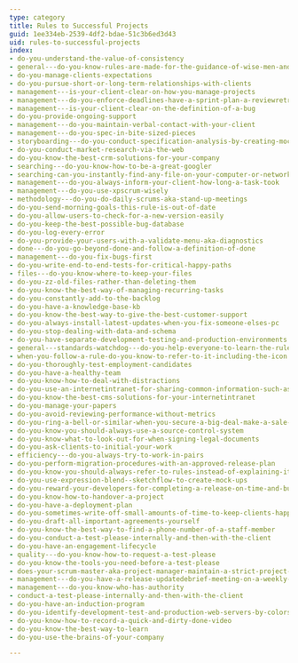 ```yaml
---
type: category
title: Rules to Successful Projects
guid: 1ee334eb-2539-4df2-bdae-51c3b6ed3d43
uid: rules-to-successful-projects
index:
- do-you-understand-the-value-of-consistency
- general---do-you-know-rules-are-made-for-the-guidance-of-wise-men-and-the-obedience-of-fools
- do-you-manage-clients-expectations
- do-you-pursue-short-or-long-term-relationships-with-clients
- management---is-your-client-clear-on-how-you-manage-projects
- management---do-you-enforce-deadlines-have-a-sprint-plan-a-reviewretro-and-a-mark-10
- management---is-your-client-clear-on-the-definition-of-a-bug
- do-you-provide-ongoing-support
- management---do-you-maintain-verbal-contact-with-your-client
- management---do-you-spec-in-bite-sized-pieces
- storyboarding---do-you-conduct-specification-analysis-by-creating-mock-ups
- do-you-conduct-market-research-via-the-web
- do-you-know-the-best-crm-solutions-for-your-company
- searching---do-you-know-how-to-be-a-great-googler
- searching-can-you-instantly-find-any-file-on-your-computer-or-network
- management---do-you-always-inform-your-client-how-long-a-task-took
- management---do-you-use-xpscrum-wisely
- methodology---do-you-do-daily-scrums-aka-stand-up-meetings
- do-you-send-morning-goals-this-rule-is-out-of-date
- do-you-allow-users-to-check-for-a-new-version-easily
- do-you-keep-the-best-possible-bug-database
- do-you-log-every-error
- do-you-provide-your-users-with-a-validate-menu-aka-diagnostics
- done---do-you-go-beyond-done-and-follow-a-definition-of-done
- management---do-you-fix-bugs-first
- do-you-write-end-to-end-tests-for-critical-happy-paths
- files---do-you-know-where-to-keep-your-files
- do-you-zz-old-files-rather-than-deleting-them
- do-you-know-the-best-way-of-managing-recurring-tasks
- do-you-constantly-add-to-the-backlog
- do-you-have-a-knowledge-base-kb
- do-you-know-the-best-way-to-give-the-best-customer-support
- do-you-always-install-latest-updates-when-you-fix-someone-elses-pc
- do-you-stop-dealing-with-data-and-schema
- do-you-have-separate-development-testing-and-production-environments
- general---standards-watchdog---do-you-help-everyone-to-learn-the-rules
- when-you-follow-a-rule-do-you-know-to-refer-to-it-including-the-icon
- do-you-thoroughly-test-employment-candidates
- do-you-have-a-healthy-team
- do-you-know-how-to-deal-with-distractions
- do-you-use-an-internetintranet-for-sharing-common-information-such-as-company-standards
- do-you-know-the-best-cms-solutions-for-your-internetintranet
- do-you-manage-your-papers
- do-you-avoid-reviewing-performance-without-metrics
- do-you-ring-a-bell-or-similar-when-you-secure-a-big-deal-make-a-sale-or-get-some-great-feedback
- do-you-know-you-should-always-use-a-source-control-system
- do-you-know-what-to-look-out-for-when-signing-legal-documents
- do-you-ask-clients-to-initial-your-work
- efficiency---do-you-always-try-to-work-in-pairs
- do-you-perform-migration-procedures-with-an-approved-release-plan
- do-you-know-you-should-always-refer-to-rules-instead-of-explaining-it
- do-you-use-expression-blend--sketchflow-to-create-mock-ups
- do-you-reward-your-developers-for-completing-a-release-on-time-and-budget
- do-you-know-how-to-handover-a-project
- do-you-have-a-deployment-plan
- do-you-sometimes-write-off-small-amounts-of-time-to-keep-clients-happy
- do-you-draft-all-important-agreements-yourself
- do-you-know-the-best-way-to-find-a-phone-number-of-a-staff-member
- do-you-conduct-a-test-please-internally-and-then-with-the-client
- do-you-have-an-engagement-lifecycle
- quality---do-you-know-how-to-request-a-test-please
- do-you-know-the-tools-you-need-before-a-test-please
- does-your-scrum-master-aka-project-manager-maintain-a-strict-project-schedule
- management---do-you-have-a-release-updatedebrief-meeting-on-a-weekly-basis
- management---do-you-know-who-has-authority
- conduct-a-test-please-internally-and-then-with-the-client
- do-you-have-an-induction-program
- do-you-identify-development-test-and-production-web-servers-by-colors
- do-you-know-how-to-record-a-quick-and-dirty-done-video
- do-you-know-the-best-way-to-learn
- do-you-use-the-brains-of-your-company

---
```

<p>​​​​<br></p>
<p>​​</p>

